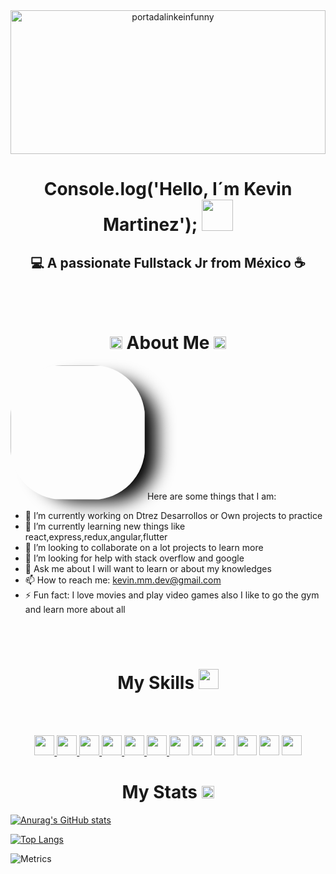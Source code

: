 <div align="center">
<img width="100%" height = "230px" src="https://i.ibb.co/Fn1NvgW/portadalinkeinfunny.jpg" alt="portadalinkeinfunny" alt="cover" />
  
</div>
<h1 align="center"> Console.log('Hello, I´m Kevin Martinez'); <img src = "https://raw.githubusercontent.com/MartinHeinz/MartinHeinz/master/wave.gif" width = 50px> </h1>
<h2 align="center">💻 A passionate Fullstack Jr from México ☕</h2>
<br><br>  

<h1 align="center">
  <img src="https://img.icons8.com/color/48/000000/dot-logo--v1.png" width= 20px> 
  About Me 
  <img src="https://img.icons8.com/color/48/000000/dot-logo--v1.png" width= 20px></h1>
<img style="max-width: 100%;
    width: 215px;
    border-radius: 83px;
    align:'right';
    box-shadow: 29px 13px 28px -10px #000000;"src="https://media1.giphy.com/media/RQ8vM7tsD6Csw/giphy.gif?cid=790b761177e359afd330013b9883e33a9fedcc94e8bb0395&rid=giphy.gif&ct=g" />
Here are some things that I am:

- 🔭 I’m currently working on Dtrez Desarrollos or Own projects to practice
- 🌱 I’m currently learning new things like react,express,redux,angular,flutter
- 👯 I’m looking to collaborate on a lot projects to learn more 
- 🤔 I’m looking for help with stack overflow and google
- 💬 Ask me about I will want to learn or about my knowledges
- 📫 How to reach me: kevin.mm.dev@gmail.com
- ⚡ Fun fact: I love movies and play video games also I like to go the gym and learn more about all 

<br><br>
<h1 align="center">My Skills <img src = "https://media2.giphy.com/media/QssGEmpkyEOhBCb7e1/giphy.gif?cid=ecf05e47a0n3gi1bfqntqmob8g9aid1oyj2wr3ds3mg700bl&rid=giphy.gif" width = 32px> </h1>
<br><br>
<div align="center">


<a href="https://icons8.com/icon/20909/html-5" > <img width ='32px' src ="https://img.icons8.com/fluency/48/000000/arduino.png"> </a>
<a href="https://icons8.com/icon/20909/html-5" > <img width ='32px' src ="https://img.icons8.com/color/48/000000/java-coffee-cup-logo--v1.png"> </a>
<a href="https://icons8.com/icon/20909/html-5" > <img width ='32px' src ="https://img.icons8.com/color/48/000000/c-plus-plus-logo.png"> </a>
<a href="https://icons8.com/icon/20909/html-5" > <img width ='32px' src ='https://raw.githubusercontent.com/rahulbanerjee26/githubAboutMeGenerator/main/icons/python.svg'> </a>
<a href="https://icons8.com/icon/20909/html-5" > <img width ='32px' src ='https://raw.githubusercontent.com/rahulbanerjee26/githubAboutMeGenerator/main/icons/reactjs.svg'> </a>
<a href="https://icons8.com/icon/20909/html-5" > <img width ='32px' src ='https://raw.githubusercontent.com/rahulbanerjee26/githubAboutMeGenerator/main/icons/javascript.svg'> </a>
<a href="https://icons8.com/icon/20909/html-5"><img width ='32px' src="https://img.icons8.com/color/48/000000/html-5--v1.png"/></a>
<a href="https://icons8.com/icon/20909/html-5"><img width ='32px' src="https://img.icons8.com/color/48/000000/css3.png"/></a>
<a href="https://icons8.com/icon/20909/html-5"><img width ='32px' src="https://img.icons8.com/color/48/000000/vue-js.png"/></a>
<a href="https://icons8.com/icon/20909/html-5"><img width ='32px' src="https://img.icons8.com/fluency/48/000000/laravel.png"/></a>
<a href="https://icons8.com/icon/20909/html-5"><img width ='32px' src="https://img.icons8.com/dusk/64/000000/php-logo.png"/></a>
<a href="https://icons8.com/icon/20909/html-5"><img width ='32px' src="https://img.icons8.com/color/48/000000/bootstrap.png"/></a>
</div>

<h1 align="center"> My Stats <img src="https://img.icons8.com/external-prettycons-lineal-color-prettycons/49/000000/external-stats-business-and-finance-prettycons-lineal-color-prettycons.png" width = 20px></h1>

[![Anurag's GitHub stats](https://github-readme-stats.vercel.app/api?username=kevin-mm-dev&show_icons=true&theme=highcontrast&hide=stars)](https://github.com/anuraghazra/github-readme-stats)

[![Top Langs](https://github-readme-stats.vercel.app/api/top-langs/?username=kevin-mm-dev&layout=compact)](https://github.com/anuraghazra/github-readme-stats)

![Metrics](https://metrics.lecoq.io/kevin-mm-dev?template=classic&config.timezone=America%2FToronto)
